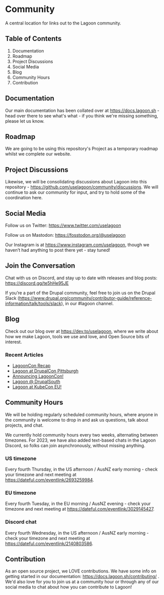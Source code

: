 # Community
A central location for links out to the Lagoon community.

## Table of Contents
1. Documentation
2. Roadmap
3. Project Discussions
4. Social Media
5. Blog
6. Community Hours
7. Contribution


## Documentation
Our main documentation has been collated over at https://docs.lagoon.sh - head over there to see what's what - if you think we're missing something, please let us know.

## Roadmap
We are going to be using this repository's Project as a temporary roadmap whilst we complete our website.

## Project Discussions
Likewise, we will be consolidating discussions about Lagoon into this repository - https://github.com/uselagoon/community/discussions. We will continue to ask our community for input, and try to hold some of the coordination here.

## Social Media

Follow us on Twitter: https://www.twitter.com/uselagoon

Follow us on Mastodon: https://fosstodon.org/@uselagoon

Our Instagram is at https://www.instagram.com/uselagoon, though we haven’t had anything to post there yet - stay tuned!

## Join the Conversation

Chat with us on Discord, and stay up to date with releases and blog posts: https://discord.gg/te5hHe95JE

If you’re a part of the Drupal community, feel free to join us on the Drupal Slack (https://www.drupal.org/community/contributor-guide/reference-information/talk/tools/slack), in our #lagoon channel. 

## Blog

Check out our blog over at https://dev.to/uselagoon, where we write about how we make Lagoon, tools we use and love, and Open Source bits of interest.

### Recent Articles
<!--START_SECTION:devtofeed-->
* [LagoonCon Recap](https:&#x2F;&#x2F;dev.to&#x2F;uselagoon&#x2F;lagooncon-recap-4mj5)
* [Lagoon at DrupalCon Pittsburgh](https:&#x2F;&#x2F;dev.to&#x2F;uselagoon&#x2F;lagoon-at-drupalcon-pittsburgh-4je9)
* [Announcing LagoonCon!](https:&#x2F;&#x2F;dev.to&#x2F;uselagoon&#x2F;announcing-lagooncon-36h2)
* [Lagoon @ DrupalSouth](https:&#x2F;&#x2F;dev.to&#x2F;uselagoon&#x2F;lagoon-drupalsouth-599e)
* [Lagoon at KubeCon EU!](https:&#x2F;&#x2F;dev.to&#x2F;uselagoon&#x2F;lagoon-at-kubecon-eu-5901)
<!--END_SECTION:devtofeed-->

## Community Hours

We will be holding regularly scheduled community hours, where anyone in the community is welcome to drop in and ask us questions, talk about projects, and chat.

We currently hold community hours every two weeks, alternating between timezones. For 2023, we have also added text-based chats in the Lagoon Discord, so folks can join asynchronously, without missing anything. 

### US timezone 
Every fourth Thursday, in the US afternoon / AusNZ early morning - check your timezone and next meeting at https://dateful.com/eventlink/2693259984.

### EU timezone
Every fourth Tuesday, in the EU morning / AusNZ evening - check your timezone and next meeting at https://dateful.com/eventlink/3029145427.

### Discord chat
Every fourth Wednesday, in the US afternoon / AusNZ early morning - check your timezone and next meeting at https://dateful.com/eventlink/2140803586.

## Contribution

As an open source project, we LOVE contributions. We have some info on getting started in our documentation: https://docs.lagoon.sh/contributing/ . We'd also love for you to join us at a community hour or through any of our social media to chat about how you can contribute to Lagoon!



